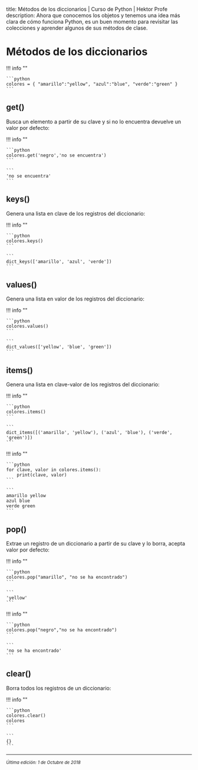 title: Métodos de los diccionarios | Curso de Python | Hektor Profe
description: Ahora que conocemos los objetos y tenemos una idea más clara de cómo funciona Python, es un buen momento para revisitar las colecciones y aprender algunos de sus métodos de clase.

# Métodos de los diccionarios

!!! info ""

    ```python
    colores = { "amarillo":"yellow", "azul":"blue", "verde":"green" }
    ```

## get()

Busca un elemento a partir de su clave y si no lo encuentra devuelve un valor por defecto:

!!! info ""
    
    ```python
    colores.get('negro','no se encuentra')
    ```

    ```
    'no se encuentra'
    ```

## keys()

Genera una lista en clave de los registros del diccionario:

!!! info ""
    
    ```python
    colores.keys()
    ```

    ```
    dict_keys(['amarillo', 'azul', 'verde'])
    ```
    
## values()

Genera una lista en valor de los registros del diccionario:

!!! info ""
    
    ```python
    colores.values()
    ```

    ```
    dict_values(['yellow', 'blue', 'green'])
    ```

## items()

Genera una lista en clave-valor de los registros del diccionario:

!!! info ""
    
    ```python
    colores.items()
    ```

    ```
    dict_items([('amarillo', 'yellow'), ('azul', 'blue'), ('verde', 'green')])
    ```

!!! info ""
    
    ```python
    for clave, valor in colores.items():
        print(clave, valor)
    ```

    ```
    amarillo yellow
    azul blue
    verde green
    ```  

## pop()

Extrae un registro de un diccionario a partir de su clave y lo borra, acepta valor por defecto:

!!! info ""
    
    ```python
    colores.pop("amarillo", "no se ha encontrado")
    ```

    ```
    'yellow'
    ```  

!!! info ""
    
    ```python
    colores.pop("negro","no se ha encontrado")
    ```

    ```
    'no se ha encontrado'
    ```  

## clear()

Borra todos los registros de un diccionario:

!!! info ""
    
    ```python
    colores.clear()
    colores
    ```

    ```
    {}
    ```  

___
<small class="edited"><i>Última edición: 1 de Octubre de 2018</i></small>